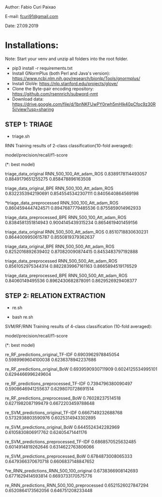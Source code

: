 Author: Fabio Curi Paixao 

E-mail: fcuri91@gmail.com

Date: 27.09.2019

# Installations:

Note: Start your venv and unzip all folders into the root folder.

* pip3 install -r requirements.txt
* Install GNormPlus (both Perl and Java's version): https://www.ncbi.nlm.nih.gov/research/bionlp/Tools/gnormplus/
* Install GloVe: https://nlp.stanford.edu/projects/glove/
* Clone the Byte-pair encoding repository: https://github.com/rsennrich/subword-nmt
* Download data: https://drive.google.com/file/d/1bnNKFUwPY0rwh5mHIk40pCfoc9z30R5j/view?usp=sharing

## STEP 1: TRIAGE

   * triage.sh 

RNN Training results of 2-class classification(10-fold averaged):

model/precision/recall/f1-score

(*: best model)

triage_data_original RNN_500_100_Att_adam_ROS	0.8389178114493057	0.8849179651255275	0.858478896163508

triage_data_original_BPE RNN_500_100_Att_adam_ROS	0.8322353942190691	0.8545545342307111	0.8405640864569198

*triage_data_preprocessed RNN_500_100_Att_adam_ROS	0.8604594447424571	0.8947687779485536	0.8755859014962933

triage_data_preprocessed_BPE RNN_500_100_Att_adam_ROS	0.8384581351814943	0.9004145439315234	0.8654619401459156

triage_data_original RNN_500_500_Att_adam_ROS	0.8510718830630231	0.8644009950615787	0.8550819379362637

triage_data_original_BPE RNN_500_500_Att_adam_ROS	0.8252016892639402	0.870820090874415	0.8453483797192888

triage_data_preprocessed RNN_500_500_Att_adam_ROS	0.8561052975344314	0.8822839967161163	0.8665894519176529

triage_data_preprocessed_BPE RNN_500_500_Att_adam_ROS	0.84060149495536	0.8962430682878091	0.8629526929408377

## STEP 2: RELATION EXTRACTION

   * re.sh

   * bash re.sh

SVM/RF/RNN Training results of 4-class classification (10-fold averaged):

model/precision/recall/f1-score

(*: best model)

re_RF_predictions_original_TF-IDF	0.6903962978845054	0.5989969604100038	0.6236378942237686

re_RF_predictions_original_BoW	0.6939590930711909	0.6024125534995101	0.6294466996249604

re_RF_predictions_preprocessed_TF-IDF	0.7394796380090497	0.5908646941255637	0.6298070728691514

re_RF_predictions_preprocessed_BoW	0.76028237514518	0.6271982087199479	0.6672203459788648

re_SVM_predictions_original_TF-IDF	0.6667149232688768	0.5732938803590976	0.6025314943302895

re_SVM_predictions_original_BoW	0.6445524342282969	0.6105830806917762	0.62405471441176

re_SVM_predictions_preprocessed_TF-IDF	0.6868570525632485	0.6014914819262646	0.6314622763806066

re_SVM_predictions_preprocessed_BoW	0.6784873008065333	0.6479366370670718	0.6606837148847652

*re_RNN_predictions_RNN_500_100_original	0.6738366908142693	0.6771629414593814	0.6693733170575776

re_RNN_predictions_RNN_500_100_preprocessed	0.6521526027847294	0.6520864173562056	0.646751208233448
